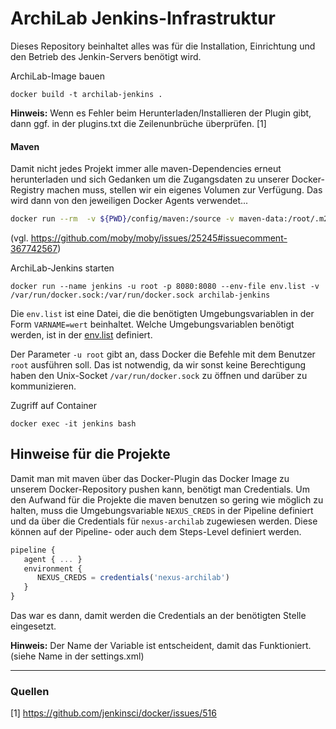 # ArchiLab Jenkins-Infrastruktur
Dieses Repository beinhaltet alles was für die Installation, Einrichtung und den Betrieb des Jenkin-Servers benötigt wird.


ArchiLab-Image bauen

``` posh
docker build -t archilab-jenkins .
```

**Hinweis:** Wenn es Fehler beim Herunterladen/Installieren der Plugin gibt, dann ggf. in der plugins.txt die Zeilenunbrüche überprüfen. [1]

#### Maven
Damit nicht jedes Projekt immer alle maven-Dependencies erneut herunterladen und sich Gedanken um die Zugangsdaten zu unserer Docker-Registry machen muss, stellen wir ein eigenes Volumen zur Verfügung. Das wird dann von den jeweiligen Docker Agents verwendet...

``` bash
docker run --rm  -v ${PWD}/config/maven:/source -v maven-data:/root/.m2 -w /source alpine cp ./settings.xml /root/.m2
```

(vgl. https://github.com/moby/moby/issues/25245#issuecomment-367742567)


ArchiLab-Jenkins starten
``` posh
docker run --name jenkins -u root -p 8080:8080 --env-file env.list -v /var/run/docker.sock:/var/run/docker.sock archilab-jenkins
```

Die `env.list` ist eine Datei, die die benötigten Umgebungsvariablen in der Form `VARNAME=wert` beinhaltet. Welche Umgebungsvariablen benötigt werden, ist in der [env.list](https://github.com/rudolfgrauberger/archilab-jenkins-infrastructure/blob/master/env.list) definiert.

Der Parameter `-u root` gibt an, dass Docker die Befehle mit dem Benutzer `root` ausführen soll. Das ist notwendig, da wir sonst keine Berechtigung haben den Unix-Socket `/var/run/docker.sock` zu öffnen und darüber zu kommunizieren.

Zugriff auf Container
``` posh
docker exec -it jenkins bash
```

## Hinweise für die Projekte
Damit man mit maven über das Docker-Plugin das Docker Image zu unserem Docker-Repository pushen kann, benötigt man Credentials. Um den Aufwand für die Projekte die maven benutzen so gering wie möglich zu halten, muss die Umgebungsvariable `NEXUS_CREDS` in der Pipeline definiert und da über die Credentials für `nexus-archilab` zugewiesen werden. Diese können auf der Pipeline- oder auch dem Steps-Level definiert werden.

```javascript
pipeline {
   agent { ... }
   environment {
      NEXUS_CREDS = credentials('nexus-archilab')
   }
}
```

Das war es dann, damit werden die Credentials an der benötigten Stelle eingesetzt.

**Hinweis:** Der Name der Variable ist entscheident, damit das Funktioniert. (siehe Name in der settings.xml) 

---
### Quellen

[1] https://github.com/jenkinsci/docker/issues/516
